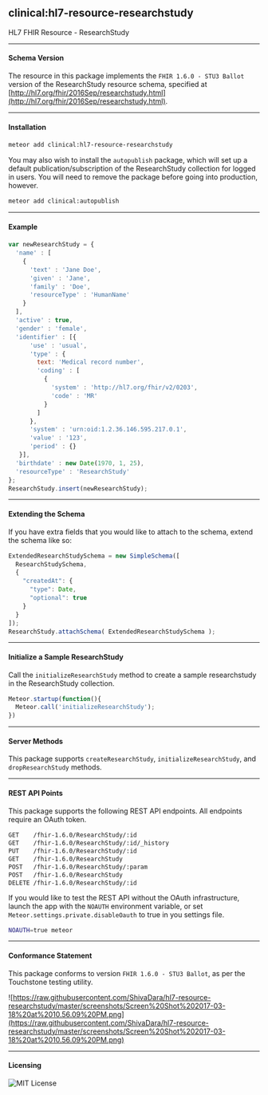 ##  clinical:hl7-resource-researchstudy   

HL7 FHIR Resource - ResearchStudy


--------------------------------------------  
#### Schema Version 

The resource in this package implements the `FHIR 1.6.0 - STU3 Ballot` version of the ResearchStudy resource schema, specified at  [http://hl7.org/fhir/2016Sep/researchstudy.html](http://hl7.org/fhir/2016Sep/researchstudy.html).  


--------------------------------------------  
#### Installation  

```bash
meteor add clinical:hl7-resource-researchstudy
```

You may also wish to install the `autopublish` package, which will set up a default publication/subscription of the ResearchStudy collection for logged in users.  You will need to remove the package before going into production, however.

```bash
meteor add clinical:autopublish  
```


--------------------------------------------  
#### Example    

```js
var newResearchStudy = {
  'name' : [
    {
      'text' : 'Jane Doe',
      'given' : 'Jane',
      'family' : 'Doe',
      'resourceType' : 'HumanName'
    }
  ],
  'active' : true,
  'gender' : 'female',
  'identifier' : [{
      'use' : 'usual',
      'type' : {
        text: 'Medical record number',
        'coding' : [
          {
            'system' : 'http://hl7.org/fhir/v2/0203',
            'code' : 'MR'
          }
        ]
      },
      'system' : 'urn:oid:1.2.36.146.595.217.0.1',
      'value' : '123',
      'period' : {}
   }],
  'birthdate' : new Date(1970, 1, 25),
  'resourceType' : 'ResearchStudy'
};
ResearchStudy.insert(newResearchStudy);
```

--------------------------------------------  
#### Extending the Schema  

If you have extra fields that you would like to attach to the schema, extend the schema like so:  

```js
ExtendedResearchStudySchema = new SimpleSchema([
  ResearchStudySchema,
  {
    "createdAt": {
      "type": Date,
      "optional": true
    }
  }
]);
ResearchStudy.attachSchema( ExtendedResearchStudySchema );
```

--------------------------------------------  
#### Initialize a Sample ResearchStudy  

Call the `initializeResearchStudy` method to create a sample researchstudy in the ResearchStudy collection.

```js
Meteor.startup(function(){
  Meteor.call('initializeResearchStudy');
})
```
--------------------------------------------  
#### Server Methods  

This package supports `createResearchStudy`, `initializeResearchStudy`, and `dropResearchStudy` methods.

--------------------------------------------  
#### REST API Points    

This package supports the following REST API endpoints.  All endpoints require an OAuth token.  

```
GET    /fhir-1.6.0/ResearchStudy/:id    
GET    /fhir-1.6.0/ResearchStudy/:id/_history  
PUT    /fhir-1.6.0/ResearchStudy/:id  
GET    /fhir-1.6.0/ResearchStudy  
POST   /fhir-1.6.0/ResearchStudy/:param  
POST   /fhir-1.6.0/ResearchStudy  
DELETE /fhir-1.6.0/ResearchStudy/:id
```

If you would like to test the REST API without the OAuth infrastructure, launch the app with the `NOAUTH` environment variable, or set `Meteor.settings.private.disableOauth` to true in you settings file.

```bash
NOAUTH=true meteor
```

--------------------------------------------  
#### Conformance Statement  

This package conforms to version `FHIR 1.6.0 - STU3 Ballot`, as per the Touchstone testing utility.  

![https://raw.githubusercontent.com/ShivaDara/hl7-resource-researchstudy/master/screenshots/Screen%20Shot%202017-03-18%20at%2010.56.09%20PM.png](https://raw.githubusercontent.com/ShivaDara/hl7-resource-researchstudy/master/screenshots/Screen%20Shot%202017-03-18%20at%2010.56.09%20PM.png)  


--------------------------------------------  
#### Licensing   

![MIT License](https://img.shields.io/badge/license-MIT-blue.svg)

